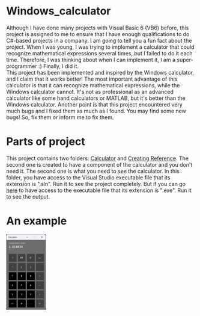 # Windows_calculator
Although I have done many projects with Visual Basic 6 (VB6) before, this project is assigned to me to ensure that I have enough qualifications to do C#-based projects in a company. I am going to tell you a fun fact about the project. When I was young, I was trying to implement a calculator that could recognize mathematical expressions several times, but I failed to do it each time. Therefore, I was thinking about when I can implement it, I am a super-programmer :) Finally, I did it.
<br>
This project has been implemented and inspired by the Windows calculator, and I claim that it works better! The most important advantage of this calculator is that it can recognize mathematical expressions, while the Windows calculator cannot. It's not as professional as an advanced calculator like some hand calculators or MATLAB, but it's better than the Windows calculator.
Another point is that this project encountered very much bugs and I fixed them as much as I found. You may find some new bugs! So, fix them or inform me to fix them.
# Parts of project
This project contains two folders: [Calculator](https://github.com/mahdimoeini8102/Windows_calculator/tree/main/Project_Calculator/Calculator) and [Creating Reference](https://github.com/mahdimoeini8102/Windows_calculator/tree/main/Project_Calculator/Creating%20Reference/MyClassLibrary). The second one is created to have a component of the calculator and you don't need it. The second one is what you need to see the calculator. In this folder, you have access to the Visual Studio executable file that its extension is ".sln". Run it to see the project completely. But if you can go [here](https://github.com/mahdimoeini8102/Windows_calculator/tree/main/Project_Calculator/Calculator/Calculator/bin/Debug) to have access to the executable file that its extension is ".exe". Run it to see the output.
# An example
<img src="Example.png" height="200"/>
